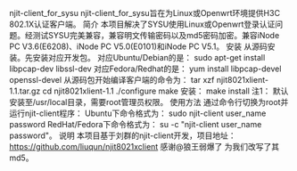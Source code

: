﻿njit-client_for_sysu  njit-client_for_sysu旨在为Linux或Openwrt环境提供H3C 802.1X认证客户端。  简介  本项目解决了SYSU使用Linux或Openwrt登录认证问题。经测试SYSU完美兼容，兼容明文传输密码以及md5密码加密。兼容iNode PC V3.6(E6208)、iNode PC V5.0(E0101)和iNode PC V5.1。    安装  从源码安装。先安装对应开发包。  对应Ubuntu/Debian的是：  sudo apt-get install libpcap-dev libssl-dev  对应Fedora/Redhat的是：  yum install libpcap-devel openssl-devel   从源码包开始编译客户端的命令为：  tar xzf njit8021xlient-1.1.tar.gz  cd njit8021xlient-1.1  ./configure make  安装： make install  注1： 默认安装至/usr/local目录，需要root管理员权限。  使用方法  通过命令行切换为root并运行njit-client程序：  Ubuntu下命令格式为：   sudo njit-client user_name password   RedHat/Fedora下命令格式为：  su -c "njit-client user_name password"。  说明  本项目基于刘群的njit-client开发，项目地址：https://github.com/liuqun/njit8021xclient 感谢@狼王弱爆了 为我们改写了其md5。